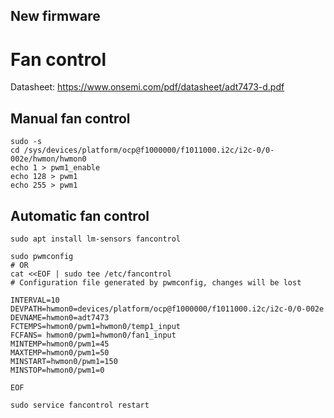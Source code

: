 New firmware
------------

# Fan control

Datasheet: https://www.onsemi.com/pdf/datasheet/adt7473-d.pdf

## Manual fan control

    sudo -s
    cd /sys/devices/platform/ocp@f1000000/f1011000.i2c/i2c-0/0-002e/hwmon/hwmon0
    echo 1 > pwm1_enable
    echo 128 > pwm1
    echo 255 > pwm1

## Automatic fan control

    sudo apt install lm-sensors fancontrol

    sudo pwmconfig
    # OR
    cat <<EOF | sudo tee /etc/fancontrol
    # Configuration file generated by pwmconfig, changes will be lost

    INTERVAL=10
    DEVPATH=hwmon0=devices/platform/ocp@f1000000/f1011000.i2c/i2c-0/0-002e
    DEVNAME=hwmon0=adt7473
    FCTEMPS=hwmon0/pwm1=hwmon0/temp1_input
    FCFANS= hwmon0/pwm1=hwmon0/fan1_input
    MINTEMP=hwmon0/pwm1=45
    MAXTEMP=hwmon0/pwm1=50
    MINSTART=hwmon0/pwm1=150
    MINSTOP=hwmon0/pwm1=0

    EOF

    sudo service fancontrol restart
